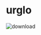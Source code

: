 # urglo

![download](https://github.com/matiasrodlo/urglo/assets/52969662/b9511aef-aae5-451d-9a79-e212ef13beea)
